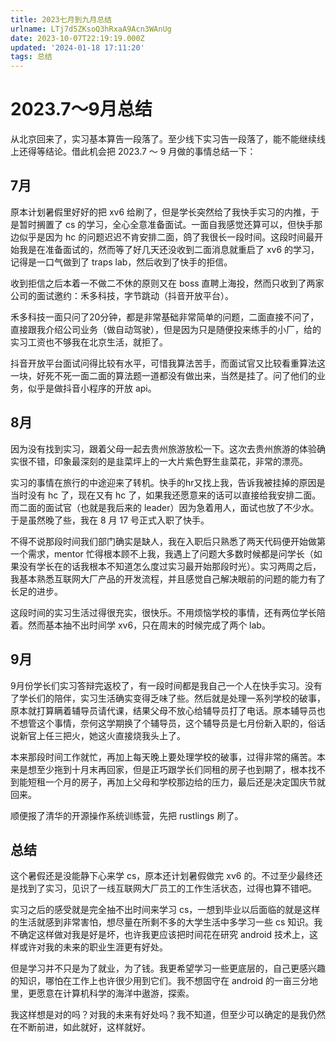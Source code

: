 ```yaml
---
title: 2023七月到九月总结
urlname: LTj7d5ZKsoQ3hRxaA9Acn3WAnUg
date: 2023-10-07T22:19:19.000Z
updated: '2024-01-18 17:11:20'
tags: 总结
---
```

# **2023.7～9月总结**


从北京回来了，实习基本算告一段落了。至少线下实习告一段落了，能不能继续线上还得等结论。借此机会把 2023.7 ～ 9 月做的事情总结一下：


## **7月**


原本计划暑假里好好的把 xv6 给刷了，但是学长突然给了我快手实习的内推，于是暂时搁置了 cs 的学习，全心全意准备面试。一面自我感觉还算可以，但快手那边似乎是因为 hc 的问题迟迟不肯安排二面，鸽了我很长一段时间。这段时间最开始我是在准备面试的，然而等了好几天还没收到二面消息就重启了 xv6 的学习，记得是一口气做到了 traps lab，然后收到了快手的拒信。



收到拒信之后本着一不做二不休的原则又在 boss 直聘上海投，然而只收到了两家公司的面试邀约：禾多科技，字节跳动（抖音开放平台）。



禾多科技一面只问了20分钟，都是非常基础非常简单的问题，二面直接不问了，直接跟我介绍公司业务（做自动驾驶），但是因为只是随便投来练手的小厂，给的实习工资也不够我在北京生活，就拒了。



抖音开放平台面试问得比较有水平，可惜我算法苦手，而面试官又比较看重算法这一块，好死不死一面二面的算法题一道都没有做出来，当然是挂了。问了他们的业务，似乎是做抖音小程序的开放 api。


## **8月**


因为没有找到实习，跟着父母一起去贵州旅游放松一下。这次去贵州旅游的体验确实很不错，印象最深刻的是韭菜坪上的一大片紫色野生韭菜花，非常的漂亮。



实习的事情在旅行的中途迎来了转机。快手的hr又找上我，告诉我被挂掉的原因是当时没有 hc 了，现在又有 hc 了，如果我还愿意来的话可以直接给我安排二面。而二面的面试官（也就是我后来的 leader）因为急着用人，面试也放了不少水。于是虽然晚了些，我在 8 月 17 号正式入职了快手。



不得不说那段时间我们部门确实是缺人，我在入职后只熟悉了两天代码便开始做第一个需求，mentor 忙得根本顾不上我，我遇上了问题大多数时候都是问学长（如果没有学长在的话我根本不知道怎么度过实习最开始那段时光）。实习两周之后，我基本熟悉互联网大厂产品的开发流程，并且感觉自己解决眼前的问题的能力有了长足的进步。



这段时间的实习生活过得很充实，很快乐。不用烦恼学校的事情，还有两位学长陪着。然而基本抽不出时间学 xv6，只在周末的时候完成了两个 lab。


## **9月**


9月份学长们实习答辩完返校了，有一段时间都是我自己一个人在快手实习。没有了学长们的陪伴，实习生活确实变得乏味了些。然后就是处理一系列学校的破事，原本就打算瞒着辅导员请代课，结果父母不放心给辅导员打了电话。原本辅导员也不想管这个事情，奈何这学期换了个辅导员，这个辅导员是七月份新入职的，俗话说新官上任三把火，她这火直接烧我头上了。



本来那段时间工作就忙，再加上每天晚上要处理学校的破事，过得非常的痛苦。本来是想至少拖到十月末再回家，但是正巧跟学长们同租的房子也到期了，根本找不到能短租一个月的房子，再加上父母和学校那边给的压力，最后还是决定国庆节就回来。



顺便报了清华的开源操作系统训练营，先把 rustlings 刷了。


## **总结**


这个暑假还是没能静下心来学 cs，原本还计划暑假做完 xv6 的。不过至少最终还是找到了实习，见识了一线互联网大厂员工的工作生活状态，过得也算不错吧。



实习之后的感受就是完全抽不出时间来学习 cs，一想到毕业以后面临的就是这样的生活就感到非常害怕，想尽量在所剩不多的大学生活中多学习一些 cs 知识。我不确定这样做对我是好是坏，也许我更应该把时间花在研究 android 技术上，这样或许对我的未来的职业生涯更有好处。



但是学习并不只是为了就业，为了钱。我更希望学习一些更底层的，自己更感兴趣的知识，哪怕在工作上也许很少用到它们。我不想固守在 android 的一亩三分地里，更愿意在计算机科学的海洋中遨游，探索。



我这样想是对的吗？对我的未来有好处吗？我不知道，但至少可以确定的是我仍然在不断前进，如此就好，这样就好。
